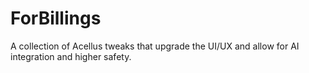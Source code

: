 # ForBillings
A collection of Acellus tweaks that upgrade the UI/UX and allow for AI integration and higher safety.
